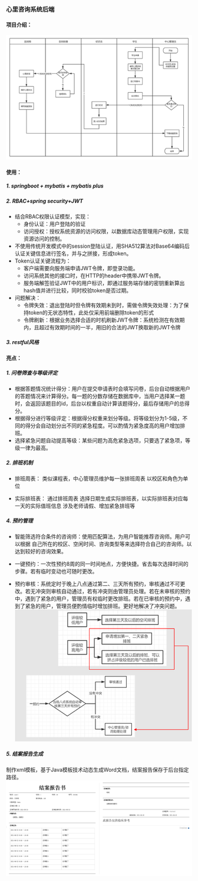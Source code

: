 ### 心里咨询系统后端
#### 项目介绍：
![Image text](https://github.com/swagere/psychological_counsel/blob/master/src/main/resources/templates/image2020-11-30_17-47-55.png)


#### 使用：
##### 1. springboot + mybatis + mybatis plus

##### 2. RBAC+spring security+JWT

- 结合RBAC权限认证模型，实现：
    - 身份认证：用户登陆的验证
    - 访问授权：授权系统资源的访问权限，以数据库动态管理用户权限，实现资源访问的控制。
- 不使用传统开发模式中的session登陆认证，用SHA512算法对Base64编码后认证关键信息进行签名，并与之拼接，形成token。
- Token认证关键流程为：
    - 客户端需要向服务端申请JWT令牌，即登录功能。
    - 访问系统其他的接口时，在HTTP的header中携带JWT令牌。
    - 服务端解签验证JWT中的用户标识，即通过服务端存储的密钥重新算出hash值并进行比较，同时校验token是否过期。
- 问题解决：
    - 令牌失效：退出登陆时但令牌有效期未到时，需做令牌失效处理：为了保持token的无状态特性，此处仅采用前端删除token的形式
    - 令牌刷新：根据业务选择合适的时机刷新JWT令牌：系统检测在有效期内，且超过有效期时间的一半，用旧的合法的JWT换取新的JWT令牌


##### 3. restful风格

#### 亮点：
##### 1. 问卷筛查与等级评定
- 根据答题情况统计得分：用户在提交申请表时会填写问卷，后台自动根据用户的答题情况来计算得分。每一题的分数存储在数据库中，当用户选择某一题时，会返回该题目的id，后台以权重自动计算该题得分，最后存储用户的总得分。
- 根据得分进行等级评定：根据得分权重来划分等级。将等级划分为1-5级，不同的得分会自动划分出不同的紧急程度。可以酌情为紧急度高的用户增加排班。
- 选择紧急问题自动提高等级：某些问题为高危紧急选项，只要选了紧急项，等级一律为最高。

##### 2. 排班机制
- 排班周表：
类似课程表，中心管理员维护每一张排班周表 以校区和角色为单位

- 实际排班表：
通过排班周表 选择日期生成实际排班表，以实际排班表对应每一天的实际值班信息
涉及老师请假、增加紧急排班等

##### 4. 预约管理
- 智能筛选符合条件的咨询师：使用匹配算法，为用户智能推荐咨询师。用户可以根据 自己所在的校区、空闲时间、咨询类型等来选择符合自己的咨询师。以达到较好的咨询效果。

- 一键预约：一次性预约8周的同一时间地点，方便快捷。省去每次选择时间的步骤。若有临时变动也可随时更改。

- 预约审核：系统定时于晚上八点通过第二、三天所有预约，审核通过不可更改。若无冲突则审核自动通过，若有冲突则由管理员处理。若在未审核的预约中，遇到了紧急的用户，管理员有权临时更改排班。若在已审核的预约中，遇到了紧急的用户，管理员便酌情临时增加排班。更好地解决了冲突问题。
![Image text](https://github.com/swagere/psychological_counsel/blob/master/src/main/resources/templates/20210703141320.png)

##### 5. 结案报告生成
制作xml模板，基于Java模板技术动态生成Word文档，结案报告保存于后台指定路径。
![Image text](https://github.com/swagere/psychological_counsel/blob/master/src/main/resources/templates/1.png)

